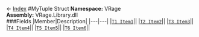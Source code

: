 ← [Index](index.md)
#MyTuple Struct
**Namespace:** VRage  
**Assembly:** VRage.Library.dll  
###Fields
|Member|Description|
|---|---|
|[`T1 Item1`](VRage.Item1.md)||
|[`T2 Item2`](VRage.Item2.md)||
|[`T3 Item3`](VRage.Item3.md)||
|[`T4 Item4`](VRage.Item4.md)||
|[`T5 Item5`](VRage.Item5.md)||
|[`T6 Item6`](VRage.Item6.md)||
